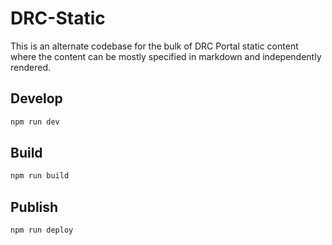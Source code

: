 # DRC-Static

This is an alternate codebase for the bulk of DRC Portal static content where the content can be mostly specified in markdown and independently rendered.

## Develop
```bash
npm run dev
```

## Build
```bash
npm run build
```

## Publish
```bash
npm run deploy
```
